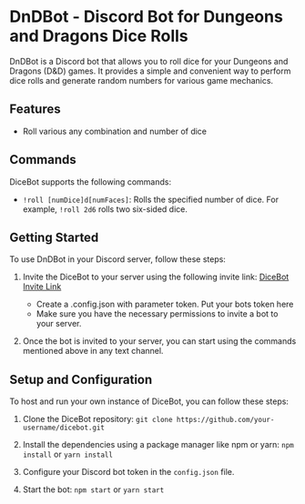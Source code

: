 # DnDBot - Discord Bot for Dungeons and Dragons Dice Rolls

DnDBot is a Discord bot that allows you to roll dice for your Dungeons and Dragons (D&D) games. It provides a simple and convenient way to perform dice rolls and generate random numbers for various game mechanics.

## Features

- Roll various any combination and number of dice

## Commands

DiceBot supports the following commands:

- `!roll [numDice]d[numFaces]`: Rolls the specified number of dice. For example, `!roll 2d6` rolls two six-sided dice.


## Getting Started

To use DnDBot in your Discord server, follow these steps:

1. Invite the DiceBot to your server using the following invite link: [DiceBot Invite Link](https://discord.com/oauth2/authorize?client_id=YOUR_CLIENT_ID&scope=bot)
   - Create a .config.json with parameter token. Put your bots token here
   - Make sure you have the necessary permissions to invite a bot to your server.

2. Once the bot is invited to your server, you can start using the commands mentioned above in any text channel.

## Setup and Configuration

To host and run your own instance of DiceBot, you can follow these steps:

1. Clone the DiceBot repository: `git clone https://github.com/your-username/dicebot.git`

2. Install the dependencies using a package manager like npm or yarn: `npm install` or `yarn install`

3. Configure your Discord bot token in the `config.json` file.

4. Start the bot: `npm start` or `yarn start`

